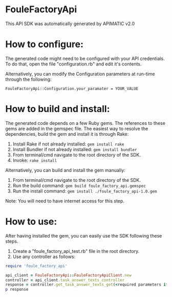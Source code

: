 FouleFactoryApi
=================
This API SDK was automatically generated by APIMATIC v2.0

How to configure:
=================
The generated code might need to be configured with your API credentials. To do that,
open the file "configuration.rb" and edit it's contents.

Alternatively, you can modify the Configuration parameters at run-time through the following:
```
FouleFactoryApi::Configuration.your_paramater = YOUR_VALUE
```

How to build and install: 
=============================
The generated code depends on a few Ruby gems. The references to these gems are 
added in the gemspec file. The easiest way to resolve the dependencies,
build the gem and install it is through Rake:

  1. Install Rake if not already installed: `gem install rake`
  2. Install Bundler if not already installed: `gem install bundler`
  3. From terminal/cmd navigate to the root directory of the SDK.
  4. Invoke: `rake install`

Alternatively, you can build and install the gem manually:

  1. From terminal/cmd navigate to the root directory of the SDK.
  2. Run the build command: `gem build foule_factory_api.gemspec`
  3. Run the install command: `gem install ./foule_factory_api-1.0.gem`

Note: You will need to have internet access for this step.

How to use:
===========
After having installed the gem, you can easily use the SDK following these steps.

  1. Create a "foule_factory_api_test.rb" file in the root directory.
  2. Use any controller as follows:
```ruby
require 'foule_factory_api'

api_client = FouleFactoryApi::FouleFactoryApiClient.new
controller = api_client.task_answer_texts_controller
response = controller.get_task_answer_texts_get(<required parameters if any>)
p response
```